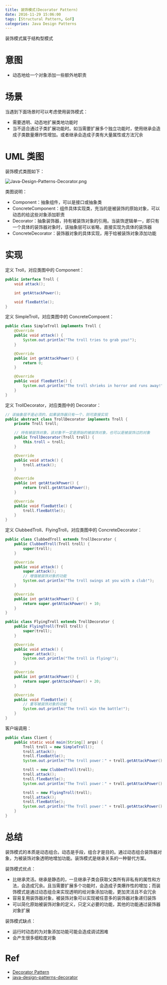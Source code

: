 ```yaml
---
title: 装饰模式(Decorator Pattern)
date: 2016-11-29 15:06:00
tags: [Structural Pattern, GoF]
categories: Java Design Patterns
---
```


装饰模式属于结构型模式

<!-- more -->

# 意图

* 动态地给一个对象添加一些额外地职责

# 场景

当遇到下面场景时可以考虑使用装饰模式：

* 需要透明、动态地扩展类地功能时
* 当不适合通过子类扩展功能时。如当需要扩展多个独立功能时，使用继承会造成子类数量爆炸性增加。或者继承会造成子类有大量属性或方法冗余

# UML 类图

装饰模式类图如下：

![Java-Design-Patterns-Decorator.png](http://otg3f8t90.bkt.clouddn.com/2018/2/6/Java-Design-Patterns-Decorator.png)

类图说明：

* Component：抽象组件，可以是接口或抽象类
* ConcreteComponent：组件具体实现类，充当的是被装饰的原始对象，可以动态的给这些对象添加职责
* Decorator：抽象装饰器，持有被装饰对象的引用。当装饰逻辑单一，即只有一个具体的装饰器对象时，该抽象层可以省略，直接实现为具体的装饰器
* ConcreteDecorator：装饰器对象的具体实现，用于给被装饰对象添加功能

# 实现

定义 Troll，对应类图中的 Component：

```java
public interface Troll {
    void attack();

    int getAttackPower();

    void fleeBattle();
}
```

定义 SimpleTroll，对应类图中的 ConcreteCompoent：

```java
public class SimpleTroll implements Troll {
    @Override
    public void attack() {
        System.out.println("The troll tries to grab you!");
    }

    @Override
    public int getAttackPower() {
        return 0;
    }

    @Override
    public void fleeBattle() {
        System.out.println("The troll shrieks in horror and runs away!");
    }
}
```

定义 TrollDecorator，对应类图中的 Decorator：

```java
// 该抽象层不是必须的，如果装饰器只有一个，则可直接实现
public abstract class TrollDecorator implements Troll {
    private Troll troll;

    // 持有被装饰对象，该对象不一定是原始的被装饰对象，也可以是被装饰过的对象
    public TrollDecorator(Troll troll) {
        this.troll = troll;
    }

    @Override
    public void attack() {
        troll.attack();
    }

    @Override
    public int getAttackPower() {
        return troll.getAttackPower();
    }

    @Override
    public void fleeBattle() {
        troll.fleeBattle();
    }
}
```

定义 ClubbedTroll、FlyingTroll，对应类图中的 ConcreteDecorator：

```java
public class ClubbedTroll extends TrollDecorator {
    public ClubbedTroll(Troll troll) {
        super(troll);
    }

    @Override
    public void attack() {
        super.attack();
        // 增强被装饰对象的功能
        System.out.println("The troll swings at you with a club!");
    }

    @Override
    public int getAttackPower() {
        return super.getAttackPower() + 10;
    }
}
```

```java
public class FlyingTroll extends TrollDecorator {
    public FlyingTroll(Troll troll) {
        super(troll);
    }

    @Override
    public void attack() {
        super.attack();
        System.out.println("The troll is flying!");
    }

    @Override
    public int getAttackPower() {
        return super.getAttackPower() + 20;
    }

    @Override
    public void fleeBattle() {
        // 重写被装饰对象的功能
        System.out.println("The troll win the battle!");
    }
}
```

客户端调用：

```java
public class Client {
    public static void main(String[] args) {
        Troll troll = new SimpleTroll();
        troll.attack();
        troll.fleeBattle();
        System.out.println("The troll power：" + troll.getAttackPower());

        troll = new ClubbedTroll(troll);
        troll.attack();
        troll.fleeBattle();
        System.out.println("The Troll power：" + troll.getAttackPower());

        troll = new FlyingTroll(troll);
        troll.attack();
        troll.fleeBattle();
        System.out.println("The Troll power：" + troll.getAttackPower());
    }
}
```

# 总结

装饰模式的本质是动态组合。动态是手段，组合才是目的。通过动态组合装饰器对象，为被装饰对象透明地增加功能。装饰模式是继承关系的一种替代方案。

装饰模式优点：

* 比继承灵活。继承是静态的，一旦继承子类会获取父类所有非私有的属性和方法，会造成冗余。且当需要扩展多个功能时，会造成子类爆炸性的增加；而装饰模式是通过动态组合来实现透明的给对象添加功能，更加灵活且不会冗余
* 容易复用装饰器对象，被装饰对象可以实现被任意多的装饰器对象递归装饰
* 可以简化原始被装饰对象的定义，只定义必要的功能，其他的功能通过装饰器对象扩展

装饰模式缺点：

* 运行时动态的为对象添加功能可能会造成调试困难
* 会产生很多细粒度对象

# Ref

* [Decorator Pattern](http://www.oodesign.com/decorator-pattern.html)
* [java-design-patterns-decorator](https://github.com/iluwatar/java-design-patterns/blob/master/decorator/README.md)
